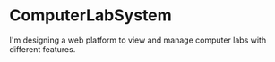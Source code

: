 # ComputerLabSystem
I'm designing a web platform to view and manage computer labs with different features.
